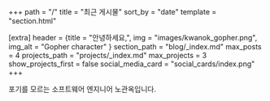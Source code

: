 +++
path = "/"
title = "최근 게시물"
sort_by = "date"
template = "section.html"

[extra]
header = {title = "안녕하세요,", img = "images/kwanok_gopher.png", img_alt = "Gopher character" }
section_path = "blog/_index.md"
max_posts = 4
projects_path = "projects/_index.md"
max_projects = 3
show_projects_first = false
social_media_card = "social_cards/index.png"
+++

포기를 모르는 소프트웨어 엔지니어 노관옥입니다.
